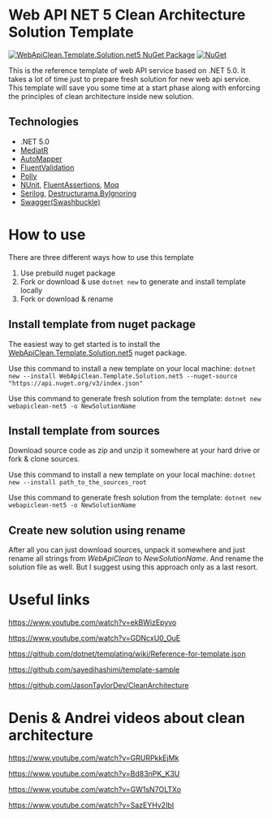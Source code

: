 # Web API NET 5 Clean Architecture Solution Template

[![WebApiClean.Template.Solution.net5 NuGet Package](https://img.shields.io/badge/nuget-1.0.0-blue)](https://www.nuget.org/packages/WebApiClean.Template.Solution.net5)
[![NuGet](https://img.shields.io/nuget/dt/WebApiClean.Template.Solution.net5.svg)](https://www.nuget.org/packages/WebApiClean.Template.Solution.net5)

This is the reference template of web API service based on .NET 5.0.
It takes a lot of time just to prepare fresh solution for new web api service. This template will save you some time at a start phase along with
enforcing the principles of clean architecture inside new solution.

## Technologies

* .NET 5.0
* [MediatR](https://github.com/jbogard/MediatR)
* [AutoMapper](https://automapper.org/)
* [FluentValidation](https://fluentvalidation.net/)
* [Polly](https://www.nuget.org/packages/Microsoft.Extensions.Http.Polly/)
* [NUnit](https://nunit.org/), [FluentAssertions](https://fluentassertions.com/), [Moq](https://github.com/moq)
* [Serilog](https://serilog.net/), [Destructurama.ByIgnoring](https://www.nuget.org/packages/Destructurama.ByIgnoring/)
* [Swagger(Swashbuckle)](https://docs.microsoft.com/en-us/aspnet/core/tutorials/web-api-help-pages-using-swagger?view=aspnetcore-5.0)

# How to use

There are three different ways how to use this template

1) Use prebuild nuget package
2) Fork or download & use `dotnet new` to generate and install template locally
3) Fork or download & rename

## Install template from nuget package

The easiest way to get started is to install the [WebApiClean.Template.Solution.net5](https://www.nuget.org/packages/WebApiClean.Template.Solution.net5) nuget package.

Use this command to install a new template on your local machine:
`dotnet new --install WebApiClean.Template.Solution.net5 --nuget-source "https://api.nuget.org/v3/index.json"`

Use this command to generate fresh solution from the template:
`dotnet new webapiclean-net5 -o NewSolutionName`

## Install template from sources

Download source code as zip and unzip it somewhere at your hard drive or fork & clone sources.

Use this command to install a new template on your local machine:
`dotnet new --install path_to_the_sources_root`

Use this command to generate fresh solution from the template:
`dotnet new webapiclean-net5 -o NewSolutionName`

## Create new solution using rename

After all you can just download sources, unpack it somewhere and just rename all strings from *WebApiClean* to *NewSolutionName*. And rename the solution file as well. But I suggest using this approach only as a last resort.

# Useful links

https://www.youtube.com/watch?v=ekBWizEpyvo

https://www.youtube.com/watch?v=GDNcxU0_OuE

https://github.com/dotnet/templating/wiki/Reference-for-template.json

https://github.com/sayedihashimi/template-sample

https://github.com/JasonTaylorDev/CleanArchitecture

# Denis & Andrei videos about clean architecture

https://www.youtube.com/watch?v=GRURPkkEjMk

https://www.youtube.com/watch?v=Bd83nPK_K3U

https://www.youtube.com/watch?v=GW1sN7OLTXo

https://www.youtube.com/watch?v=SazEYHv2IbI
